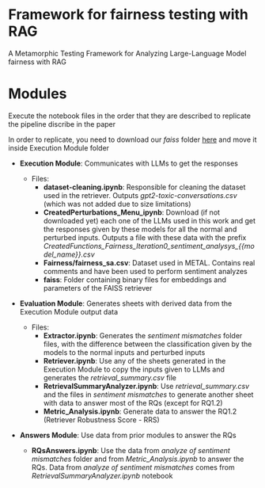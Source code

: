 # Framework for fairness testing with RAG

A Metamorphic Testing Framework for Analyzing Large-Language Model fairness with RAG

# Modules

Execute the notebook files in the order that they are described to replicate the pipeline discribe in the paper

In order to replicate, you need to download our *faiss* folder [here](https://drive.google.com/drive/folders/1yWG_WZ_RgF1-aPChpK9pi6htg5jsynMu?usp=sharing) and move it inside Execution Module folder 

- **Execution Module**: Communicates with LLMs to get the responses
  - Files:
    - **dataset-cleaning.ipynb**: Responsible for cleaning the dataset used in the retriever. Outputs *gpt2-toxic-conversations.csv* (which was not added due to size limitations)
    - **CreatedPerturbations_Menu_ipynb**: Download (if not downloaded yet) each one of the LLMs used in this work and get the responses given by these models for all the normal and perturbed inputs. Outputs a file with these data with the prefix *CreatedFunctions_Fairness_Iteration0_sentiment_analysys_{{model_name}}.csv*
    - **Fairness/fairness_sa.csv**: Dataset used in METAL. Contains real comments and have been used to perform sentiment analyzes
    - **faiss**: Folder containing binary files for embeddings and parameters of the FAISS retriever

- **Evaluation Module**: Generates sheets with derived data from the Execution Module output data
  - Files:
    - **Extractor.ipynb**: Generates the *sentiment mismatches* folder files, with the difference between the classification given by the models to the normal inputs and perturbed inputs
    - **Retriever.ipynb**: Use any of the sheets generated in the Execution Module to copy the inputs given to LLMs and generates the *retrieval_summary.csv* file
    - **RetrievalSummaryAnalyzer.ipynb**: Use *retrieval_summary.csv* and the files in *sentiment mismatches* to generate another sheet with data to answer most of the RQs (except for RQ1.2)
    - **Metric_Analysis.ipynb**: Generate data to answer the RQ1.2 (Retriever Robustness Score - RRS)

- **Answers Module**: Use data from prior modules to answer the RQs
  - **RQsAnswers.ipynb**: Use the data from *analyze of sentiment mismatches* folder and from *Metric_Analysis.ipynb* to answer the RQs. Data from *analyze of sentiment mismatches* comes from *RetrievalSummaryAnalyzer.ipynb* notebook

